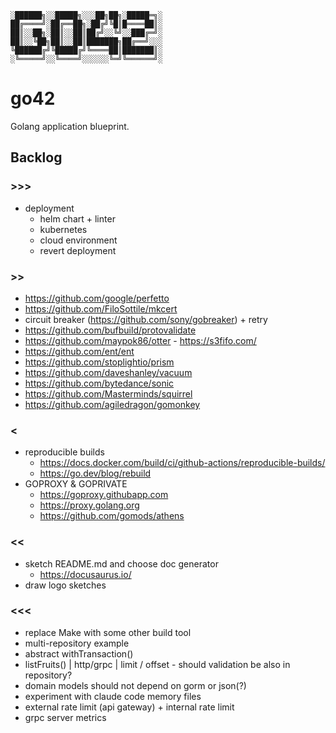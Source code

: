 ```
░██████╗░░█████╗░░░██╗██╗░█████═╗░
██╔════╝░██╔══██╗░██╔╝╚█║█════██║░
██║░░██╗░██║░░██║██╔╝░░╚╝░░███╔═╝░
██║░░╚██╗██║░░██║███████╗██╔══╝░░░
╚██████╔╝╚█████╔╝╚════██║███████║░
░╚═════╝░░╚════╝░░░░░░╚═╝╚══════╝░
```

# go42

Golang application blueprint.

## Backlog

### >>>

+ deployment
  * helm chart + linter
  * kubernetes
  * cloud environment
  * revert deployment

### >>

+ https://github.com/google/perfetto
+ https://github.com/FiloSottile/mkcert
+ circuit breaker (https://github.com/sony/gobreaker) + retry
+ https://github.com/bufbuild/protovalidate
+ https://github.com/maypok86/otter - https://s3fifo.com/
+ https://github.com/ent/ent
+ https://github.com/stoplightio/prism
+ https://github.com/daveshanley/vacuum
+ https://github.com/bytedance/sonic
+ https://github.com/Masterminds/squirrel
+ https://github.com/agiledragon/gomonkey

### <

+ reproducible builds
  * https://docs.docker.com/build/ci/github-actions/reproducible-builds/
  * https://go.dev/blog/rebuild
+ GOPROXY & GOPRIVATE
  * https://goproxy.githubapp.com
  * https://proxy.golang.org
  * https://github.com/gomods/athens

### <<

+ sketch README.md and choose doc generator
  * https://docusaurus.io/
+ draw logo sketches

### <<<

+ replace Make with some other build tool
+ multi-repository example
+ abstract withTransaction()
+ listFruits() | http/grpc | limit / offset - should validation be also in repository?
+ domain models should not depend on gorm or json(?)
+ experiment with claude code memory files
+ external rate limit (api gateway) + internal rate limit
+ grpc server metrics

